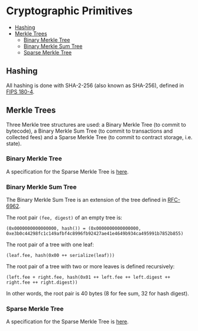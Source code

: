 # Cryptographic Primitives

- [Hashing](#hashing)
- [Merkle Trees](#merkle-trees)
    - [Binary Merkle Tree](#binary-merkle-tree)
    - [Binary Merkle Sum Tree](#binary-merkle-sum-tree)
    - [Sparse Merkle Tree](#sparse-merkle-tree)

## Hashing

All hashing is done with SHA-2-256 (also known as SHA-256), defined in [FIPS 180-4](https://nvlpubs.nist.gov/nistpubs/FIPS/NIST.FIPS.180-4.pdf).

## Merkle Trees

Three Merkle tree structures are used: a Binary Merkle Tree (to commit to bytecode), a Binary Merkle Sum Tree (to commit to transactions and collected fees) and a Sparse Merkle Tree (to commit to contract storage, i.e. state).

### Binary Merkle Tree

A specification for the Sparse Merkle Tree is [here](https://github.com/lazyledger/lazyledger-specs/blob/master/specs/data_structures.md#binary-merkle-tree).

### Binary Merkle Sum Tree

The Binary Merkle Sum Tree is an extension of the tree defined in [RFC-6962](https://tools.ietf.org/html/rfc6962).

The root pair `(fee, digest)` of an empty tree is:
```
(0x0000000000000000, hash()) = (0x0000000000000000, 0xe3b0c44298fc1c149afbf4c8996fb92427ae41e4649b934ca495991b7852b855)
```

The root pair of a tree with one leaf:
```
(leaf.fee, hash(0x00 ++ serialize(leaf)))
```

The root pair of a tree with two or more leaves is defined recursively:
```
(left.fee + right.fee, hash(0x01 ++ left.fee ++ left.digest ++ right.fee ++ right.digest))
```

In other words, the root pair is 40 bytes (8 for fee sum, 32 for hash digest).

### Sparse Merkle Tree

A specification for the Sparse Merkle Tree is [here](https://github.com/lazyledger/lazyledger-specs/blob/master/specs/data_structures.md#sparse-merkle-tree).
